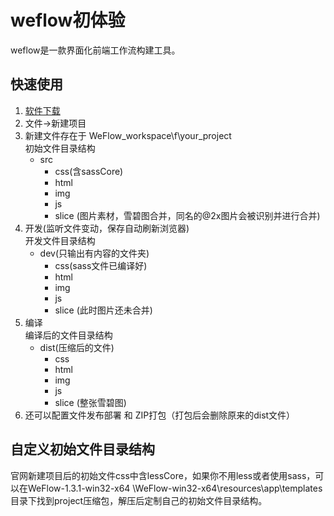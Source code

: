 # weflow初体验
weflow是一款界面化前端工作流构建工具。

## 快速使用
1. [软件下载](https://github.com/weixin/WeFlow/releases)
2. 文件->新建项目
3. 新建文件存在于 WeFlow_workspace\f\your_project  
   初始文件目录结构  
   + src
     - css(含sassCore)
     - html
     - img
     - js
     - slice (图片素材，雪碧图合并，同名的@2x图片会被识别并进行合并)
4. 开发(监听文件变动，保存自动刷新浏览器)  
   开发文件目录结构
   + dev(只输出有内容的文件夹)
     - css(sass文件已编译好)
     - html
     - img
     - js
     - slice (此时图片还未合并)
5. 编译  
   编译后的文件目录结构
   + dist(压缩后的文件)
     - css
     - html
     - img
     - js
     - slice (整张雪碧图)
6. 还可以配置文件发布部署 和 ZIP打包（打包后会删除原来的dist文件）


## 自定义初始文件目录结构
官网新建项目后的初始文件css中含lessCore，如果你不用less或者使用sass，可以在WeFlow-1.3.1-win32-x64 \WeFlow-win32-x64\resources\app\templates目录下找到project压缩包，解压后定制自己的初始文件目录结构。
